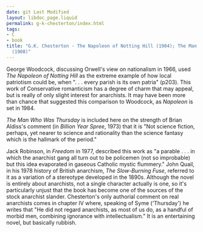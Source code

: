 ```yaml
---
date: git Last Modified
layout: libdoc_page.liquid
permalink: g-k-chesterton/index.html
tags:
- C
- book
title: "G.K. Chesterton - The Napoleon of Notting Hill (1904); The Man Who  Was Thursday
  (1908)"
---
```


George Woodcock, discussing Orwell's view on nationalism  in 1966, used <em>The Napoleon of Notting Hill</em> as the extreme example of how  local patriotism could be, when ". . . every parish is its own patria"  (p203). This work of Conservative romanticism has a degree of charm that may  appeal, but is really of only slight interest for anarchists. It may have been  more than chance that suggested this comparison to Woodcock, as <em>Napoleon</em>  is set in 1984.

<em>The Man Who Was Thursday</em> is included  here on the strength of Brian Aldiss's comment (in <em>Billion Year Spree</em>,  1973) that it is "Not science fiction, perhaps, yet nearer to science and  rationality than the science fantasy which is the hallmark of the period."

Jack Robinson, in <em>Freedom</em> in 1977,  described this work as "a parable . . . in which the anarchist gang all turn out  to be policemen (not so improbable) but this idea evaporated in gaseous Catholic  mystic flummery." John Quail, in his 1978 history of British anarchism, <em>The Slow-Burning Fuse</em>, referred to it as a variation of a stereotype developed  in the 1890s. Although the novel is entirely about anarchists, not a single  character actually is one, so it's particularly unjust that the book has become  one of the sources of the stock anarchist slander. Chesterton's only authorial  comment on real anarchists comes in chapter IV where, speaking of Syme  ('Thursday') he writes that "He did not regard anarchists, as most of us do, as  a handful of morbid men, combining ignorance with intellectualism." It is an  entertaining novel, but basically rubbish.
